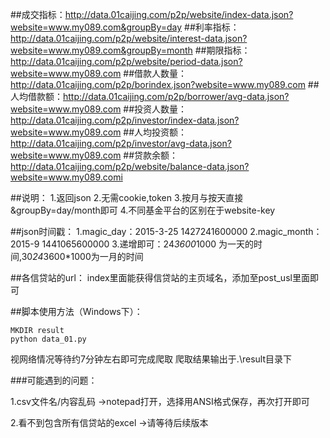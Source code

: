 ##成交指标：http://data.01caijing.com/p2p/website/index-data.json?website=www.my089.com&groupBy=day
##利率指标：http://data.01caijing.com/p2p/website/interest-data.json?website=www.my089.com&groupBy=month
##期限指标：http://data.01caijing.com/p2p/website/period-data.json?website=www.my089.com
##借款人数量：http://data.01caijing.com/p2p/borindex.json?website=www.my089.com
##人均借款额：http://data.01caijing.com/p2p/borrower/avg-data.json?website=www.my089.com
##投资人数量：http://data.01caijing.com/p2p/investor/index-data.json?website=www.my089.com
##人均投资额：http://data.01caijing.com/p2p/investor/avg-data.json?website=www.my089.com
##贷款余额：http://data.01caijing.com/p2p/website/balance-data.json?website=www.my089.comi


##说明：
1.返回json
2.无需cookie,token
3.按月与按天直接&groupBy=day/month即可
4.不同基金平台的区别在于website-key

##json时间戳：
1.magic_day：2015-3-25  1427241600000
2.magic_month：2015-9 1441065600000
3.递增即可：24*3600*1000 为一天的时间,30*24*3600*1000为一月的时间

##各信贷站的url：
index里面能获得信贷站的主页域名，添加至post_usl里面即可

##脚本使用方法（Windows下）：
	
	MKDIR result
	python data_01.py

视网络情况等待约7分钟左右即可完成爬取
爬取结果输出于.\result目录下

###可能遇到的问题：

1.csv文件名/内容乱码
->notepad打开，选择用ANSI格式保存，再次打开即可

2.看不到包含所有信贷站的excel
->请等待后续版本

